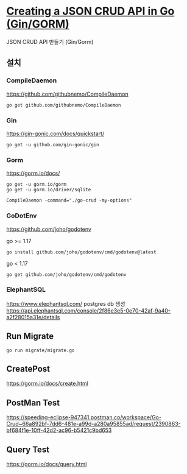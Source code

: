 # [Creating a JSON CRUD API in Go (Gin/GORM)](https://www.youtube.com/watch?v=lf_kiH_NPvM)
JSON CRUD API 만들기 (Gin/Gorm)

## 설치

### CompileDaemon
https://github.com/githubnemo/CompileDaemon

```shell
go get github.com/githubnemo/CompileDaemon
```

### Gin
https://gin-gonic.com/docs/quickstart/
```shell 
go get -u github.com/gin-gonic/gin
```

### Gorm
https://gorm.io/docs/
```shell
go get -u gorm.io/gorm
go get -u gorm.io/driver/sqlite
```

```shell
CompileDaemon -command="./go-crud -my-options"
```

### GoDotEnv
https://github.com/joho/godotenv

go >= 1.17  
```shell 
go install github.com/joho/godotenv/cmd/godotenv@latest
```
go < 1.17  
```shell
go get github.com/joho/godotenv/cmd/godotenv
```
### ElephantSQL
https://www.elephantsql.com/
postgres db 생성
https://api.elephantsql.com/console/2f86e3e5-0e70-42af-9a40-a2f28015a31e/details

## Run Migrate
```shell
go run migrate/migrate.go
```

## CreatePost 
https://gorm.io/docs/create.html

## PostMan Test
https://speeding-eclipse-947341.postman.co/workspace/Go-Crud~66a892bf-7dd6-481e-a99d-a280a95855ad/request/2390863-bf684f1e-10ff-42d2-ac96-b5421c9bd653

## Query Test
https://gorm.io/docs/query.html
